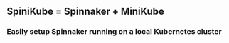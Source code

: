 ## SpiniKube = Spinnaker + MiniKube
### Easily setup Spinnaker running on a local Kubernetes cluster

